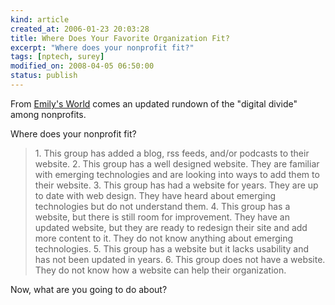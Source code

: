 ```yaml
--- 
kind: article
created_at: 2006-01-23 20:03:28
title: Where Does Your Favorite Organization Fit?
excerpt: "Where does your nonprofit fit?"
tags: [nptech, surey]
modified_on: 2008-04-05 06:50:00
status: publish
---
```


 From <a href="http://eweinb04.blogspot.com/">Emily's World</a> comes an updated rundown of the "digital divide" among nonprofits. 

Where does your nonprofit fit?

<blockquote class="large">   1. This group has added a blog, rss feeds, and/or podcasts to their website.
   2. This group has a well designed website. They are familiar with emerging technologies and are looking into ways to add them to their website.
   3. This group has had a website for years. They are up to date with web design. They have heard about emerging technologies but do not understand them.
   4. This group has a website, but there is still room for improvement. They have an updated website, but they are ready to redesign their site and add more content to it. They do not know anything about emerging technologies.
   5. This group has a website but it lacks usability and has not been updated in years.
   6. This group does not have a website. They do not know how a website can help their organization.</blockquote>

Now, what are you going to do about?

